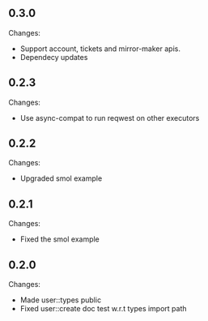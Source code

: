 
## 0.3.0
Changes:
- Support account, tickets and mirror-maker apis.
- Dependecy updates

## 0.2.3
Changes:
- Use async-compat to run reqwest on other executors

## 0.2.2

Changes:
- Upgraded smol example

## 0.2.1

Changes:
- Fixed the smol example

## 0.2.0

Changes:
- Made user::types public 
- Fixed user::create doc test w.r.t types import path
